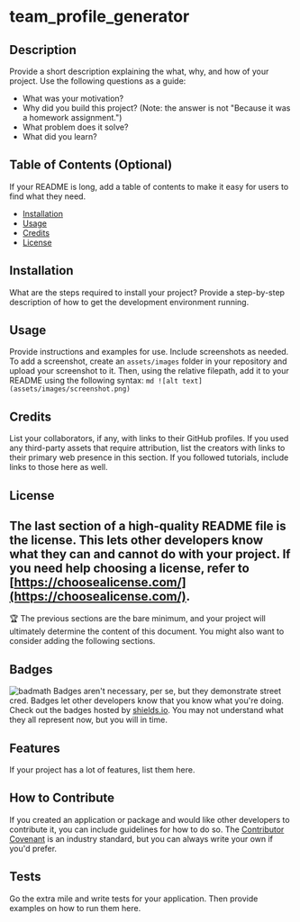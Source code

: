 # team_profile_generator
## Description
Provide a short description explaining the what, why, and how of your project. Use the following questions as a guide:
- What was your motivation?
- Why did you build this project? (Note: the answer is not "Because it was a homework assignment.")
- What problem does it solve?
- What did you learn?
## Table of Contents (Optional)
If your README is long, add a table of contents to make it easy for users to find what they need.
- [Installation](#installation)
- [Usage](#usage)
- [Credits](#credits)
- [License](#license)
## Installation
What are the steps required to install your project? Provide a step-by-step description of how to get the development environment running.
## Usage
Provide instructions and examples for use. Include screenshots as needed.
To add a screenshot, create an `assets/images` folder in your repository and upload your screenshot to it. Then, using the relative filepath, add it to your README using the following syntax:
    ```md
    ![alt text](assets/images/screenshot.png)
    ```
## Credits
List your collaborators, if any, with links to their GitHub profiles.
If you used any third-party assets that require attribution, list the creators with links to their primary web presence in this section.
If you followed tutorials, include links to those here as well.
## License
The last section of a high-quality README file is the license. This lets other developers know what they can and cannot do with your project. If you need help choosing a license, refer to [https://choosealicense.com/](https://choosealicense.com/).
---
🏆 The previous sections are the bare minimum, and your project will ultimately determine the content of this document. You might also want to consider adding the following sections.
## Badges
![badmath](https://img.shields.io/github/languages/top/nielsenjared/badmath)
Badges aren't necessary, per se, but they demonstrate street cred. Badges let other developers know that you know what you're doing. Check out the badges hosted by [shields.io](https://shields.io/). You may not understand what they all represent now, but you will in time.
## Features
If your project has a lot of features, list them here.
## How to Contribute
If you created an application or package and would like other developers to contribute it, you can include guidelines for how to do so. The [Contributor Covenant](https://www.contributor-covenant.org/) is an industry standard, but you can always write your own if you'd prefer.
## Tests
Go the extra mile and write tests for your application. Then provide examples on how to run them here.